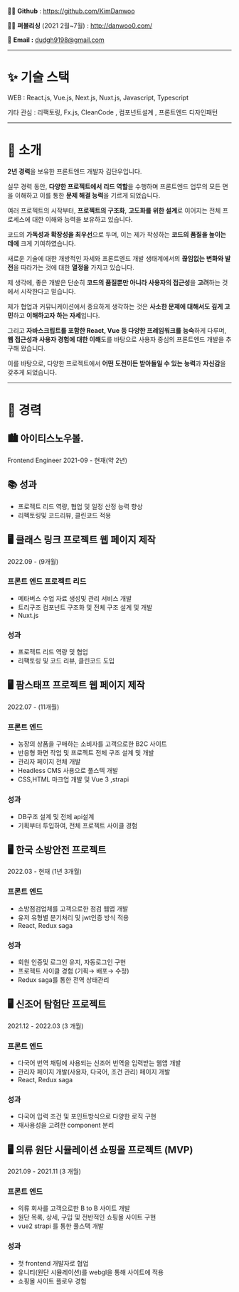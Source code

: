 🧑‍💻 **Github** : https://github.com/KimDanwoo

🧑‍🎨 **퍼블리싱** (2021 2월~7월) : http://danwoo0.com/

📧 **Email :** dudgh9198@gmail.com

---

# ✨ 기술 스택

WEB : React.js, Vue.js, Next.js, Nuxt.js, Javascript, Typescript

기타 관심 : 리팩토링, Fx.js, CleanCode , 컴포넌트설계 , 프론트엔드 디자인패턴

---

# 🎤 소개

**2년 경력**을 보유한 프론트엔드 개발자 김단우입니다.

실무 경력 동안, **다양한 프로젝트에서 리드 역할**을 수행하며 프론트엔드 업무의 모든 면을 이해하고 이를 통한 **문제 해결 능력**을 기르게 되었습니다.

여러 프로젝트의 시작부터, **프로젝트의 구조화**, **고도화를 위한 설계**로 이어지는 전체 프로세스에 대한 이해와 능력을 보유하고 있습니다.

코드의 **가독성과 확장성을 최우선**으로 두며, 이는 제가 작성하는 **코드의 품질을 높이는 데에** 크게 기여하였습니다.

새로운 기술에 대한 개방적인 자세와 프론트엔드 개발 생태계에서의 **끊임없는 변화와 발전**을 따라가는 것에 대한 **열정을** 가지고 있습니다.

제 생각에, 좋은 개발은 단순히 **코드의 품질뿐만 아니라 사용자의 접근성**을 **고려**하는 것에서 시작한다고 믿습니다.

제가 협업과 커뮤니케이션에서 중요하게 생각하는 것은 **사소한 문제에 대해서도 깊게 고민**하고 **이해하고자 하는 자세**입니다.

그리고 **자바스크립트를 포함한 React, Vue 등 다양한 프레임워크를 능숙**하게 다루며, **웹 접근성과 사용자 경험에 대한 이해**도를 바탕으로 사용자 중심의 프론트엔드 개발을 추구해 왔습니다.

이를 바탕으로, 다양한 프로젝트에서 **어떤 도전이든 받아들일 수 있는 능력**과 **자신감**을 갖추게 되었습니다.

---

# 📒 경력

## 🏙 아이티스노우볼.

Frontend Engineer 2021-09 - 현재(약 2년)

## 📚 **성과**

- 프로젝트 리드 역량, 협업 및 일정 산정 능력 향상
- 리펙토링및 코드리뷰, 클린코드 적용

## 🖥 클래스 링크 프로젝트 웹 페이지 제작

2022.09 - (9개월)

### 프론트 엔드 프로젝트 리드

- 메타버스 수업 자료 생성및 관리 서비스 개발
- 트리구조 컴포넌트 구조화 및 전체 구조 설계 및 개발
- Nuxt.js

### 성과

- 프로젝트 리드 역량 및 협업
- 리팩토링 및 코드 리뷰, 클린코드 도입

## 🖥 팜스태프 프로젝트 웹 페이지 제작

2022.07 - (11개월)

### 프론트 엔드

- 농장의 상품을 구매하는 소비자를 고객으로한 B2C 사이트
- 반응형 화면 작업 및 프로젝트 전체 구조 설계 및 개발
- 관리자 페이지 전체 개발
- Headless CMS 사용으로 풀스텍 개발
- CSS,HTML 마크업 개발 및 Vue 3 ,strapi

### 성과

- DB구조 설계 및 전체 api설계
- 기획부터 투입하여, 전체 프로젝트 사이클 경험

## 🖥 한국 소방안전 프로젝트

2022.03 - 현재 (1년 3개월)

### 프론트 엔드

- 소방점검업체를 고객으로한 점검 웹앱 개발
- 유저 유형별 분기처리 및 jwt인증 방식 적용
- React, Redux saga

### 성과

- 회원 인증및 로그인 유지, 자동로그인 구현
- 프로젝트 사이클 경험 (기획→ 배포→ 수정)
- Redux saga를 통한 전역 상태관리

## 🖥 신조어 탐험단 프로젝트

2021.12 - 2022.03 (3 개월)

### 프론트 엔드

- 다국어 번역 채팅에 사용되는 신조어 번역을 입력받는 웹앱 개발
- 관리자 페이지 개발(사용자, 다국어, 조건 관리) 페이지 개발
- React, Redux saga

### 성과

- 다국어 입력 조건 및 포인트방식으로 다양한 로직 구현
- 재사용성을 고려한 component 분리

## 🖥 의류 원단 시뮬레이션 쇼핑몰 프로젝트 (MVP)

2021.09 - 2021.11 (3 개월)

### 프론트 엔드

- 의류 회사를 고객으로한 B to B 사이트 개발
- 원단 목록, 상세, 구입 및 전반적인 쇼핑몰 사이트 구현
- vue2 strapi 를 통한 풀스택 개발

### 성과

- 첫 frontend 개발자로 협업
- 유니티(원단 시뮬레이션)를 webgl을 통해 사이트에 적용
- 쇼핑몰 사이트 플로우 경험
